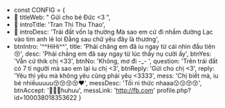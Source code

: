 - const CONFIG = {
- 👀 titleWeb: " Gửi cho bé Đức <3 ",
- 🌱 introTitle: 'Tran Thi Thu Thao',
- 💞️ introDesc: 'Trái đất vốn lạ thường
Mà sao em cứ đi nhầm đường
Lạc vào tim anh lẻ loi
Đằng sau chữ yêu đây là thương',
- btnIntro: '^^HiHi^^',
title: 'Phải chăng em đã iu ngay từ cái nhìn đầu tiên 😚',
desc: 'Phải chăng em đã say ngay từ lúc thấy nụ cười ấy',
btnYes: 'Vẫn cứ thik chị <33',
btnNo: 'Không, mơ đi -_- ',
question: 'Trên trái đất có 7 tỉ người mà sao em lại iu chị <3',
btnReply: 'Gửi cho chị <3',
reply: 'Yêu thì yêu mà không yêu cũng phải yêu <3333',
mess: 'Chị biết mà, iu bé nhiềuuuuu😚😚😚😚♥',
messDesc: 'Tối ni thức nhaaa😗😗😚😚',
btnAccept: '🥺🥺🥺huhuu',
messLink: 'http://fb.com' profile.php?id=100038018353622
}

